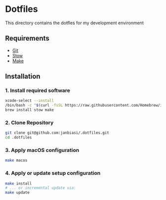 # Dotfiles

This directory contains the dotfles for my development environment

## Requirements

- [Git](https://git-scm.com/)
- [Stow](https://www.gnu.org/software/stow/)
- [Make](https://www.gnu.org/software/make/)

## Installation

### 1. Install required software

```sh
xcode-select --install
/bin/bash -c "$(curl -fsSL https://raw.githubusercontent.com/Homebrew/install/HEAD/install.sh)"
brew install stow make
```

### 2. Clone Repository

```sh
git clone git@github.com:janbiasi/.dotfiles.git
cd .dotfiles
```

### 3. Apply macOS configuration

```sh
make macos
```

### 4. Apply or update setup configuration

```sh
make install
# ... or incremental update via:
make update
```
